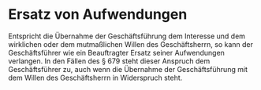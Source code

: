 # Ersatz von Aufwendungen

Entspricht die Übernahme der Geschäftsführung dem Interesse und dem wirklichen oder dem mutmaßlichen Willen des Geschäftsherrn, so kann der Geschäftsführer wie ein Beauftragter Ersatz seiner Aufwendungen verlangen. In den Fällen des § 679 steht dieser Anspruch dem Geschäftsführer zu, auch wenn die Übernahme der Geschäftsführung mit dem Willen des Geschäftsherrn in Widerspruch steht.